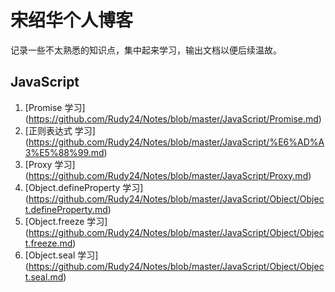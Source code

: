 # 宋绍华个人博客 #
记录一些不太熟悉的知识点，集中起来学习，输出文档以便后续温故。

## JavaScript
1. [Promise 学习] (https://github.com/Rudy24/Notes/blob/master/JavaScript/Promise.md)
2. [正则表达式 学习] (https://github.com/Rudy24/Notes/blob/master/JavaScript/%E6%AD%A3%E5%88%99.md)
3. [Proxy 学习] (https://github.com/Rudy24/Notes/blob/master/JavaScript/Proxy.md)
4. [Object.defineProperty 学习] (https://github.com/Rudy24/Notes/blob/master/JavaScript/Object/Object.defineProperty.md)
5. [Object.freeze 学习] (https://github.com/Rudy24/Notes/blob/master/JavaScript/Object/Object.freeze.md)
6. [Object.seal 学习] (https://github.com/Rudy24/Notes/blob/master/JavaScript/Object/Object.seal.md)